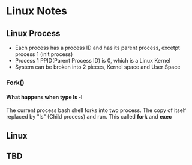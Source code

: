 # Linux Notes #

## Linux Process ##

- Each process has a process ID and has its parent process, excetpt process 1 (init process)
- Process 1 PPID(Parent Process ID) is 0, which is a Linux Kernel
- System can be broken into 2 pieces, Kernel space and User Space

### Fork() ###

#### What happens when type ls -l ####

The current process bash shell forks into two process. The copy of itself replaced by "ls" (Child process) and run. This called **fork** and **exec**

## Linux ##

## TBD ##